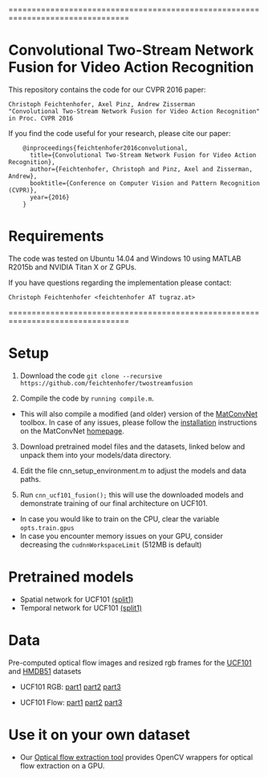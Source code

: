 ================================================================================
# Convolutional Two-Stream Network Fusion for Video Action Recognition

This repository contains the code for our CVPR 2016 paper:

    Christoph Feichtenhofer, Axel Pinz, Andrew Zisserman
    "Convolutional Two-Stream Network Fusion for Video Action Recognition"
    in Proc. CVPR 2016

If you find the code useful for your research, please cite our paper:

        @inproceedings{feichtenhofer2016convolutional,
          title={Convolutional Two-Stream Network Fusion for Video Action Recognition},
          author={Feichtenhofer, Christoph and Pinz, Axel and Zisserman, Andrew},
          booktitle={Conference on Computer Vision and Pattern Recognition (CVPR)},
          year={2016}
        }

# Requirements

The code was tested on Ubuntu 14.04 and Windows 10 using MATLAB R2015b and
 NVIDIA Titan X or Z GPUs. 

If you have questions regarding the implementation please contact:

    Christoph Feichtenhofer <feichtenhofer AT tugraz.at>

================================================================================

# Setup

1. Download the code ```git clone --recursive https://github.com/feichtenhofer/twostreamfusion```

2. Compile the code by ```running compile.m```.
- This will also compile a modified (and older) version of the 
[MatConvNet](http://www.vlfeat.org/matconvnet) toolbox. In case of any issues, 
please follow the [installation](http://www.vlfeat.org/matconvnet/install/) instructions on the
 MatConvNet [homepage](http://www.vlfeat.org/matconvnet).

3. Download pretrained model files and the datasets, linked below and unpack them into your models/data directory.

4. Edit the file cnn_setup_environment.m to adjust the models and data paths.

5. Run
``` cnn_ucf101_fusion(); ``` this will use the downloaded models and demonstrate training of our final architecture on UCF101. 
- In case you would like to train on the CPU, clear the variable ```opts.train.gpus```
- In case you encounter memory issues on your GPU, consider decreasing the ```cudnnWorkspaceLimit``` (512MB is default)

# Pretrained models
- Spatial network for UCF101 [(split1)](http://ftp.tugraz.at/pub/feichtenhofer/tsfusion/models/twostream_base/ucf101-img-vgg16-split1-dr0.85.mat)
- Temporal network for UCF101 [(split1)](http://ftp.tugraz.at/pub/feichtenhofer/tsfusion/models/twostream_base/ucf101-TVL1flow-vgg16-split1-dr0.9.mat)

# Data
Pre-computed optical flow images and resized rgb frames for the [UCF101](http://crcv.ucf.edu/data/UCF101.php) and [HMDB51](http://serre-lab.clps.brown.edu/resource/hmdb-a-large-human-motion-database/) datasets
- UCF101 RGB: [part1](http://ftp.tugraz.at/pub/feichtenhofer/tsfusion/data/ucf101_jpegs_256.zip.001)
[part2](http://ftp.tugraz.at/pub/feichtenhofer/tsfusion/data/ucf101_jpegs_256.zip.002)
[part3](http://ftp.tugraz.at/pub/feichtenhofer/tsfusion/data/ucf101_jpegs_256.zip.003)

- UCF101 Flow: [part1](http://ftp.tugraz.at/pub/feichtenhofer/tsfusion/data/ucf101_tvl1_flow.zip.001)
[part2](http://ftp.tugraz.at/pub/feichtenhofer/tsfusion/data/ucf101_tvl1_flow.zip.002)
[part3](http://ftp.tugraz.at/pub/feichtenhofer/tsfusion/data/ucf101_tvl1_flow.zip.003)

# Use it on your own dataset
- Our [Optical flow extraction tool](https://github.com/feichtenhofer/gpu_flow) provides OpenCV wrappers for optical flow extraction on a GPU.

